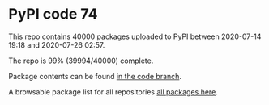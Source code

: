 # PyPI code 74

This repo contains 40000 packages uploaded to PyPI between 
2020-07-14 19:18 and 2020-07-26 02:57.

The repo is 99% (39994/40000) complete.

Package contents can be found [in the code branch](https://github.com/pypi-data/pypi-mirror-74/tree/code/packages).

A browsable package list for all repositories [all packages here](https://pypi-data.github.io/website/repositories/pypi-mirror-74).


